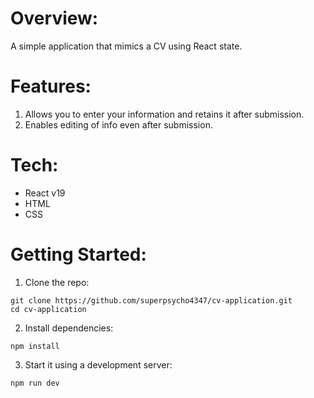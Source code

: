 # Overview:
A simple application that mimics a CV using React state.

# Features:
1. Allows you to enter your information and retains it after submission.
2. Enables editing of info even after submission.

# Tech:
- React v19
- HTML
- CSS

# Getting Started:
1. Clone the repo:
```
git clone https://github.com/superpsycho4347/cv-application.git
cd cv-application
```

2. Install dependencies:
```
npm install

```
3. Start it using a development server:

```
npm run dev
```
